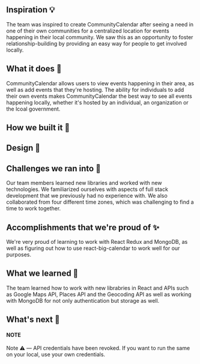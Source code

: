 ## Inspiration 💡
The team was inspired to create CommunityCalendar after seeing a need in one of their own communities for a centralized location for events happening in their local community. We saw this as an opportunity to foster relationship-building by providing an easy way for people to get involved locally.

## What it does 🤔
CommunityCalendar allows users to view events happening in their area, as well as add events that they're hosting. The ability for individuals to add their own events makes CommunityCalendar the best way to see all events happening locally, whether it's hosted by an individual, an organization or the lcoal government.

## How we built it 🎨

## Design 🎨

## Challenges we ran into 😤
Our team members learned new libraries and worked with new technologies. We familiarized ourselves with aspects of full stack development that we previously had no experience with. We also collaborated from four different time zones, which was challenging to find a time to work together.

## Accomplishments that we're proud of ✨
We're very proud of learning to work with React Redux and MongoDB, as well as figuring out how to use react-big-calendar to work well for our purposes.

## What we learned 🙌
The team learned how to work with new librabries in React and APIs such as Google Maps API, Places API and the Geocoding API as well as working with MongoDB for not only authentication but storage as well.

## What's next 🚀

#### NOTE
Note ⚠️ — API credentials have been revoked. If you want to run the same on your local, use your own credentials.

